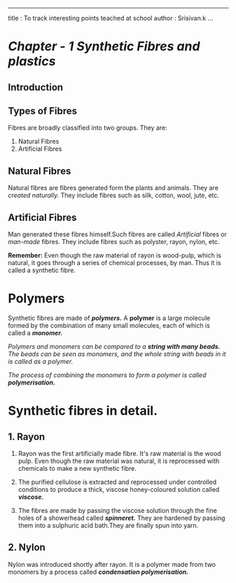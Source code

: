 
---
title : To track interesting points teached at school
author : Srisivan.k
...

# _**Chapter - 1 Synthetic Fibres and plastics**_

## Introduction

## Types of Fibres

Fibres are broadly classified into two groups. They are:

1. Natural Fibres
2. Artificial Fibres

## Natural Fibres
Natural fibres are fibres generated form the plants and animals. They are
_created naturally._ They include fibres such as silk, cotton, wool, jute,
etc.

## Artificial Fibres
Man generated these fibres himself.Such fibres are called _Artificial_ fibres or _man-made_ fibres. They include
fibres such as polyster, rayon, nylon, etc.

**Remember:** Even though the raw material of rayon is wood-pulp, which is
natural, it goes through a series of chemical processes, by man. Thus it is called a
synthetic fibre.

# Polymers
Synthetic fibres are made of **_polymers._** A __polymer__ is a large molecule
formed by the combination of many small molecules, each of which is called a
**_monomer._**

_Polymers and monomers can be compared to a **string with many beads.** The
beads can be seen as monomers, and the whole string with beads in it is
called as a polymer._

_The process of combining the monomers to form a polymer is called
**polymerisation.**_


# Synthetic fibres in detail.

## 1. Rayon
1. Rayon was the first artificially made fibre. It's raw material is the wood
   pulp. Even though the raw material was natural, it is reprocessed with
   chemicals to make a new synthetic fibre.

2. The purified cellulose is extracted and reprocessed under controlled
   conditions to produce a thick, viscose honey-coloured solution called
   _**viscose.**_

3. The fibres are made by passing the viscose solution through the fine holes
   of a showerhead called _**spinneret.**_ They are hardened by passing them
   into a sulphuric acid bath.They are finally spun into yarn.

## 2. Nylon
Nylon was introduced shortly after rayon. It is a polymer made from two
monomers by a process called _**condensation polymerisation.**_



